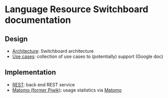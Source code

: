 # Language Resource Switchboard documentation

## Design
* [Architecture](Architecture.md): Switchboard architecture
* [Use cases](https://docs.google.com/document/d/1LpkkJNevgpF1tLKHZpAukOdwiqo88N53jhD7Fw7CuBg): collection of use cases to (potentially) support (Google doc)

## Implementation
* [REST](Rest.md): back end REST service
* [Matomo (former Piwik)](Piwik.md): usage statistics via [Matomo](http://matomo.org/)
